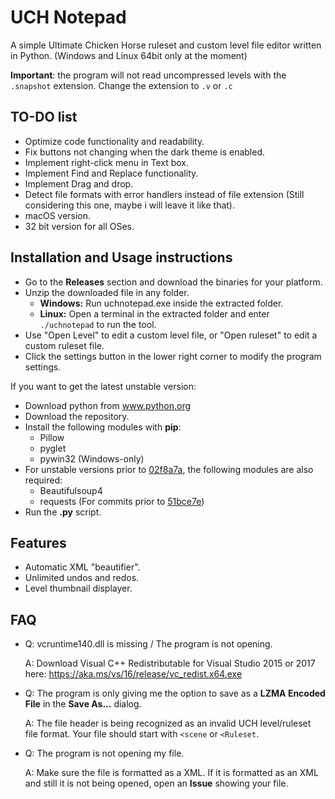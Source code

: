 # UCH Notepad

A simple Ultimate Chicken Horse ruleset and custom level file editor written in Python. (Windows and Linux 64bit only at the moment)

**Important**: the program will not read uncompressed levels with the `.snapshot` extension. Change the extension to `.v` or `.c`

## TO-DO list

- Optimize code functionality and readability.
- Fix buttons not changing when the dark theme is enabled.
- Implement right-click menu in Text box.
- Implement Find and Replace functionality.
- Implement Drag and drop.
- Detect file formats with error handlers instead of file extension (Still considering this one, maybe i will leave it like that).
- macOS version.
- 32 bit version for all OSes.

## Installation and Usage instructions

- Go to the **Releases** section and download the binaries for your platform.
- Unzip the downloaded file in any folder.
  * **Windows:** Run uchnotepad.exe inside the extracted folder.
  * **Linux:** Open a terminal in the extracted folder and enter `./uchnotepad` to run the tool.
- Use "Open Level" to edit a custom level file, or "Open ruleset" to edit a custom ruleset file.
- Click the settings button in the lower right corner to modify the program settings.

If you want to get the latest unstable version:
- Download python from www.python.org
- Download the repository.
- Install the following modules with **pip**:
  * Pillow
  * pyglet
  * pywin32 (Windows-only)
- For unstable versions prior to [02f8a7a](https://github.com/GrimStride/UCH-Notepad/commit/02f8a7aa6328cbb402538ad81fdc12765e5aa058), the following modules are also required:
  * Beautifulsoup4
  * requests (For commits prior to [51bce7e](https://github.com/GrimStride/UCH-Notepad/commit/51bce7ee2e7e97fb3d8dbb271a737616e5122775))
- Run the **.py** script.

## Features

- Automatic XML "beautifier".
- Unlimited undos and redos.
- Level thumbnail displayer.

## FAQ
- Q: vcruntime140.dll is missing / The program is not opening.

  A: Download Visual C++ Redistributable for Visual Studio 2015 or 2017 here: https://aka.ms/vs/16/release/vc_redist.x64.exe
  
- Q: The program is only giving me the option to save as a **LZMA Encoded File** in the **Save As...** dialog.

  A: The file header is being recognized as an invalid UCH level/ruleset file format. Your file should start with `<scene` or `<Ruleset`.
  
- Q: The program is not opening my file.

  A: Make sure the file is formatted as a XML. If it is formatted as an XML and still it is not being opened, open an **Issue** showing your file.
